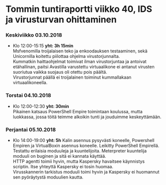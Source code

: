 # Tommin tuntiraportti viikko 40, IDS ja virusturvan ohittaminen

### Keskiviikko 03.10.2018
* Klo 12:00-15:15 **yht: 3h 15min**  
Msfvenomilla troijalaisen teko ja enkoodauksen testaaminen, sekä Unicornilla koitettu piilottaa ohjelma virustorjunnalta.  
Kummatkin haittaohjelmat toimivat ilman virustorjuntaa ja antoivat etähallinan, paitsi Avastilla varustettu virtuaalikone ei antanut virusten suoriutua vaikka suojaus oli otettu pois päältä.  
Virustorjunnat päällä ei troijalainen toiminut kummallakaan virtuaalikoneella.  
  

### Torstai 04.10.2018
* Klo 12:00-12:30 **yht: 30min**  
Pikainen katsaus PowerShell Empire toimintaan koulussa, mutta luokkassa, jossa töitä teimme alkoikin tunti ja jouduimme keskeyttämään.  

### Perjantai 05.10.2018  
* Klo 14:00-19:00 **yht: 5h**
Kalin asennus pysyvästi koneelle, Powershell Empiren ja VirtualBoxin asennus koneelle.
Leikitty PowerShell Empirellä. Testattu erilaisia moduuleja ja kuuntelijoita. Meterpreter kuuntelija moduuli on buginen ja sitä ei kannata käyttää.  
HTTP agentti toimii hyvin, mutta Kaspersky havaitsee käynnistys scriptin. Itse yhteyttä Kaspersky ei tosin huomaa.  
Virusskannerin tarkistus moduuli toimi hyvin ja Kaspersky ei huomannut sen pyöräytystä moduulien kautta.  



